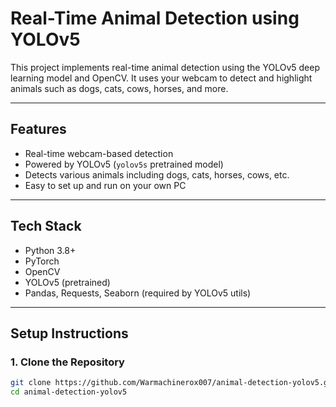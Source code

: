 #  Real-Time Animal Detection using YOLOv5

This project implements real-time animal detection using the YOLOv5 deep learning model and OpenCV. It uses your webcam to detect and highlight animals such as dogs, cats, cows, horses, and more.

---

##  Features

-  Real-time webcam-based detection
-  Powered by YOLOv5 (`yolov5s` pretrained model)
-  Detects various animals including dogs, cats, horses, cows, etc.
-  Easy to set up and run on your own PC

---

##  Tech Stack

- Python 3.8+
- PyTorch
- OpenCV
- YOLOv5 (pretrained)
- Pandas, Requests, Seaborn (required by YOLOv5 utils)

---

##  Setup Instructions

### 1. Clone the Repository

```bash
git clone https://github.com/Warmachinerox007/animal-detection-yolov5.git
cd animal-detection-yolov5

